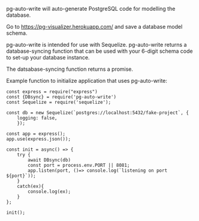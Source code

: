 pg-auto-write will auto-generate PostgreSQL code for modelling the database.

Go to https://pg-visualizer.herokuapp.com/ and save a database model schema.

pg-auto-write is intended for use with Sequelize. 
pg-auto-write returns a database-syncing function that can be used with your 6-digit schema code to set-up your database instance.

The datsabase-syncing function returns a promise.

Example function to initialize application that uses pg-auto-write:
```
const express = require("express")
const {DBsync} = require('pg-auto-write')
const Sequelize = require('sequelize');

const db = new Sequelize(`postgres://localhost:5432/fake-project`, {
    logging: false,
    });

const app = express();
app.use(express.json());

const init = async() => {
    try {
        await DBsync(db)
        const port = process.env.PORT || 8081;
        app.listen(port, ()=> console.log(`listening on port ${port}`));
    }
    catch(ex){
        console.log(ex);
    }
};

init();
```
